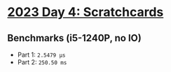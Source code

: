 # [2023 Day 4: Scratchcards](https://adventofcode.com/2023/day/4)

## Benchmarks (i5-1240P, no IO)

- Part 1: `2.5479 µs`
- Part 2: `250.50 ms`
